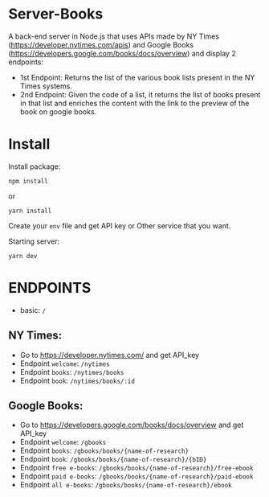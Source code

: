 # Server-Books

A back-end server in Node.js that uses APIs made by NY Times (https://developer.nytimes.com/apis) and Google Books (https://developers.google.com/books/docs/overview)
and display 2 endpoints:
 
- 1st Endpoint: Returns the list of the various book lists present in the NY Times systems.
- 2nd Endpoint: Given the code of a list, it returns the list of books present in that list and enriches the content with the link to the preview of the book on google books.
 
# Install

Install package:
```
npm install
```
or 

```
yarn install
```
Create your `env` file and get API key or Other service that you want.

Starting server:
```
yarn dev
```
# ENDPOINTS
- basic: `/`

## NY Times:
- Go to https://developer.nytimes.com/ and get API_key
- Endpoint `welcome`: `/nytimes`
- Endpoint `books`: `/nytimes/books`
- Endpoint `book`: `/nytimes/books/:id`

## Google Books:
- Go to https://developers.google.com/books/docs/overview and get API_key
- Endpoint `welcome`: `/gbooks`
- Endpoint `books`: `/gbooks/books/{name-of-research}`
- Endpoint `book`: `/gbooks/books/{name-of-research}/{bID}`
- Endpoint `free e-books`: `/gbooks/books/{name-of-research}/free-ebook`
- Endpoint `paid e-books`: `/gbooks/books/{name-of-research}/paid-ebook`
- Endpoint `all e-books`: `/gbooks/books/{name-of-research}/ebook`